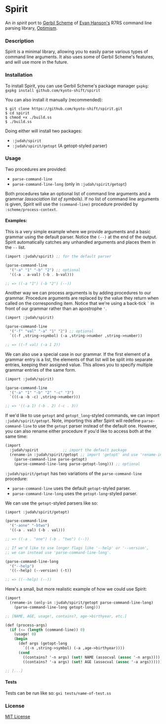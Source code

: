 # Spirit

An *in spirit* port to [Gerbil Scheme](https://cons.io/) of [Evan Hanson's](http://www.foldling.org) R7RS command line parsing library, [Optimism](http://wiki.call-cc.org/eggref/5/optimism).

### Description

Spirit is a minimal library, allowing you to easily parse various types of command line arguments. It also uses some of Gerbil Scheme's features, and will use more in the future.

### Installation
To install Spirit, you can use Gerbil Scheme's package manager `gxpkg`:
`gxpkg install github.com/kyoto-shift/spirit`

You can also install it manually (recommended):  

```shell
$ git clone https://github.com/kyoto-shift/spirit.git
$ cd spirit
$ chmod +x ./build.ss
$ ./build.ss
```

Doing either will install two packages:  

* `:judah/spirit`
* `:judah/spirit/getopt` (A getopt-styled parser)

### Usage

Two procedures are provided:  

* `parse-command-line`
* `parse-command-line-long` (only in `:judah/spirit/getopt`)

Both procedures take an optional list of command line arguments and a grammar *(association list of symbols)*. If no list of command line arguments is given, Spirit will use the `(command-line)` procedure provided by `:scheme/process-context`.

#### Examples:

This is a very simple example where we provide arguments and a basic grammar using the default parser. Notice the `(--)` at the end of the output. Spirit automatically catches any unhandled arguments and places them in the `--` list.

```scheme
(import :judah/spirit) ;; for the default parser

(parse-command-line
  '("-a" "1" "-b" "2") ;; optional
  '((-a . a-val) (-b . b-val)))

;; => ((-a "1") (-b "2") (--))
```


Another way we can process arguments is by adding procedures to our grammar. Procedure arguments are replaced by the value they return when called on the corresponding item. Notice that we're using a back-tick ``` ` ``` in front of our grammar rather than an apostrophe `'`.  

```scheme
(import :judah/spirit)

(parse-command-line
  '("-f" "val" "-a" "1" "2") ;; optional
  `((-f ,string->symbol) (-a ,string->number ,string->number))

;; => ((-f val) (-a 1 2))
```

We can also use a special case in our grammar. If the first element of a grammar entry is a list, the elements of that list will be split into separate entries, keeping their assigned value. This allows you to specify multiple grammar entries of the same form.  

```scheme
(import :judah/spirit)

(parse-command-line
  '("-a" "1" "-b" "2" "-c" "3")
  `(((-a -b -c) ,string->number)))

;; => '((-a 1) (-b . 2) (-c . 3))
```

If we'd like to use `getopt` and `getopt_long`-styled commands, we can import `:judah/spirit/getopt`. Note, importing this after Spirit will redefine `parse-command-line` to use the `getopt` parser instead of the default one. However, you can also rename either procedure if you'd like to access both at the same time:  

```scheme
(import
  :judah/spirit           ;; import the default package
  (rename-in :judah/spirit/getopt ;; import 'getopt' and use 'rename-in' so we keep both
    (parse-command-line parse-getopt)
    (parse-command-line-long parse-getopt-long))) ;; optional
 ```

`:judah/spirit/getopt` has two variations of the `parse-command-line` procedure:
* `parse-command-line` uses the default `getopt`-styled parser.
* `parse-command-line-long` uses the `getopt-long`-styled parser.

We can use the `getopt`-styled parsers like so:
```scheme
(import :judah/spirit/getopt)

(parse-command-line
  '("-aone" "-btwo")
  '((-a . val) (-b . val)))

;; => ((-a . "one") (-b . "two") (--))

;; If we'd like to use longer flags like '--help' or '--version',
;; we can instead use 'parse-command-line-long'.

(parse-command-line-long
  '("--help")
  '((--help) (--version) (-t))

;; => ((--help) (--))
```

Here's a small, but more realistic example of how we could use Spirit:  

```scheme
(import
  (rename-in (only-in :judah/spirit/getopt parse-command-line-long)
    (parse-command-line-long getopt-long)))

;; [NAME, AGE, usage!, contains?, age->birthyear, etc.]

(def (process-args)
  (if (<= (length (command-line)) 0)
    (usage! 0)
    (begin
      (def args (getopt-long
        `((-n ,string->symbol) (-a ,age->birthyear))))
      (cond
        ((contains? '-n args) (set! NAME (assocval (assoc '-n args))))
        ((contains? '-a args) (set! AGE (assocval (assoc '-a args))))))))

;; [...]
```


#### Tests

Tests can be run like so: `gxi tests/name-of-test.ss`

### License

[MIT License](LICENSE)
